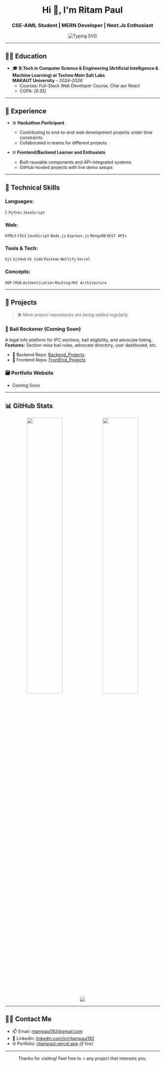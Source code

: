 <h1 align="center">Hi 👋, I'm Ritam Paul</h1>
<h3 align="center">CSE-AIML Student | MERN Developer | Next.Js Enthusiast </h3>

<p align="center">
  <img src="https://readme-typing-svg.herokuapp.com?font=Fira+Code&size=22&pause=1000&center=true&width=440&lines=Full+Stack+Learner;Backend+Focused+Developer;Hackathon+Participant;Passionate+Problem+Solver" alt="Typing SVG" />
</p>

---

## 👨‍🎓 Education

- 🎓 **B.Tech in Computer Science & Engineering (Artificial Intelligence & Machine Learning) at Techno Main Salt Lake**  
  **MAKAUT University** – *2024–2028*  
  - Courses: Full-Stack Web Developer Course, Chai aur React 
  - CGPA: *[9.35]*

---

## 💼 Experience

- ⚙️ **Hackathon Participant**
  - Contributing to end-to-end web development projects under time constraints.
  - Collaborated in teams for different projects

- 🌐 **Frontend/Backend Learner and Enthusiats**
  - Built reusable components and API-integrated systems
  - GitHub-hosted projects with live demo setups

---

## 🧰 Technical Skills

### Languages:
`C` `Python` `JavaScript`

### Web:
`HTML5` `CSS3` `JavaScript` `Node.js` `Express.js` `MongoDB` `REST APIs`

### Tools & Tech:
`Git` `GitHub` `VS Code` `Postman` `Netlify` `Vercel`

### Concepts:
`OOP` `CRUD` `Authentication` `Routing` `MVC Architecture`

---

## 🚀 Projects

> 🛠️ *More project repositories are being added regularly.*

### 🔧 Bail Reckoner (Coming Soon)
A legal info platform for IPC sections, bail eligibility, and advocate listing.  
**Features:** Section-wise bail rules, advocate directory, user dashboard, etc.

- 📂 Backend Repo: [Backend_Projects](https://github.com/ritampaul192/Backend-Projects)
- 📁 Frontend Repo: [FrontEnd_Projects](https://github.com/ritampaul192/FrontEnd-Projects)

### 🗃️ Portfolio Website
- Coming Soon
---

## 📊 GitHub Stats

<p align="center">
  <img width="48%" src="https://github-readme-stats.vercel.app/api?username=ritampaul192&show_icons=true&theme=github_dark&hide_border=true" />
  <img width="48%" src="https://github-readme-streak-stats.herokuapp.com/?user=ritampaul192&theme=github-dark&hide_border=true" />
</p>

<p align="center">
  <img src="https://github-readme-activity-graph.cyclic.app/graph?username=ritampaul192&theme=react-dark&hide_border=true" />
</p>

---

## 🧑‍💼 Contact Me

- 📫 Email: [ritampaul192@gmail.com](mailto:ritampaul192@gmail.com)
- 🔗 LinkedIn: [linkedin.com/in/ritampaul192](https://www.linkedin.com/in/ritam-paul-731736291//)
- 🌐 Portfolio: [ritampaul.vercel.app](Soon) *(if live)*

---

<p align="center">
  Thanks for visiting! Feel free to ⭐ any project that interests you.
</p>


<!---
ritampaul192/ritampaul192 is a ✨ special ✨ repository because its `README.md` (this file) appears on your GitHub profile.
You can click the Preview link to take a look at your changes.
--->
